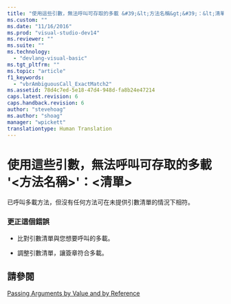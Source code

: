 ```yaml
---
title: "使用這些引數，無法呼叫可存取的多載 &#39;&lt;方法名稱&gt;&#39;：&lt;清單&gt; | Microsoft Docs"
ms.custom: ""
ms.date: "11/16/2016"
ms.prod: "visual-studio-dev14"
ms.reviewer: ""
ms.suite: ""
ms.technology: 
  - "devlang-visual-basic"
ms.tgt_pltfrm: ""
ms.topic: "article"
f1_keywords: 
  - "vbrAmbiguousCall_ExactMatch2"
ms.assetid: 78d4c7ed-5e18-47d4-948d-fa8b24e47214
caps.latest.revision: 6
caps.handback.revision: 6
author: "stevehoag"
ms.author: "shoag"
manager: "wpickett"
translationtype: Human Translation
---
```

# 使用這些引數，無法呼叫可存取的多載 &#39;&lt;方法名稱&gt;&#39;：&lt;清單&gt;
已呼叫多載方法，但沒有任何方法可在未提供引數清單的情況下相符。  
  
### 更正這個錯誤  
  
-   比對引數清單與您想要呼叫的多載。  
  
-   調整引數清單，讓簽章符合多載。  
  
## 請參閱  
 [Passing Arguments by Value and by Reference](../../visual-basic/programming-guide/language-features/procedures/passing-arguments-by-value-and-by-reference.md)
